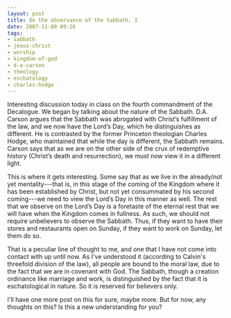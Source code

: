```yaml
---
layout: post
title: On the observance of the Sabbath, I
date: 2007-11-08 09:16
tags:
- sabbath
- jesus-christ
- worship
- kingdom-of-god
- d-a-carson
- theology
- eschatology
- charles-hodge
---
```

Interesting discussion today in class on the fourth commandment of the Decalogue. We began by talking about the nature of the Sabbath. D.A. Carson argues that the Sabbath was abrogated with Christ’s fulfillment of the law, and we now have the Lord’s Day, which he distinguishes as different. He is contrasted by the former Princeton theologian Charles Hodge, who maintained that while the day is different, the Sabbath remains. Carson says that as we are on the other side of the crux of redemptive history (Christ’s death and resurrection), we must now view it in a different light.

This is where it gets interesting. Some say that as we live in the already/not yet mentality---that is, in this stage of the coming of the Kingdom where it has been established by Christ, but not yet consummated by his second coming---we need to view the Lord’s Day in this manner as well. The rest that we observe on the Lord’s Day is a foretaste of the eternal rest that we will have when the Kingdom comes in fullness. As such, we should not require unbelievers to observe the Sabbath. Thus, if they want to have their stores and restaurants open on Sunday, if they want to work on Sunday, let them do so.

That is a peculiar line of thought to me, and one that I have not come into contact with up until now. As I've understood it (according to Calvin's threefold division of the law), all people are bound to the moral law, due to the fact that we are in covenant with God. The Sabbath, though a creation ordinance like marriage and work, is distinguished by the fact that it is eschatological in nature. So it is reserved for believers only.

I'll have one more post on this for sure, maybe more. But for now, any thoughts on this? Is this a new understanding for you?
